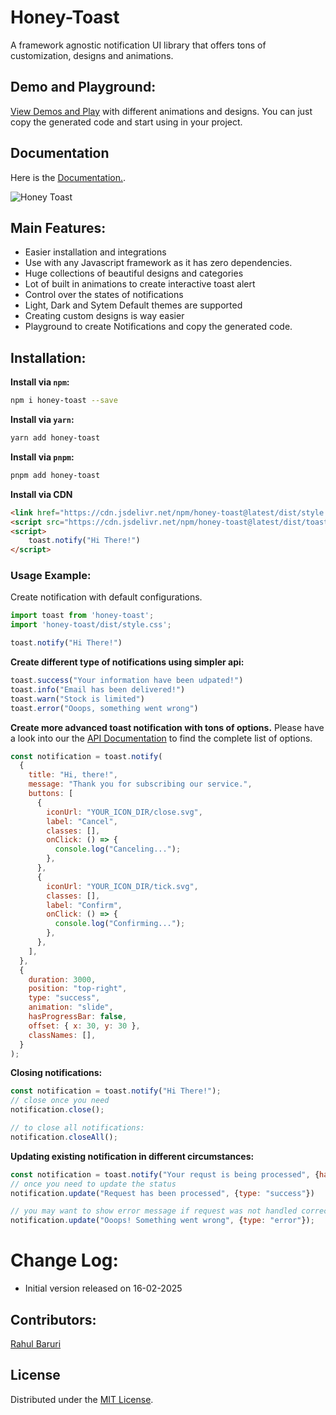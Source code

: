 # Honey-Toast
A framework agnostic notification UI library that offers tons of customization, designs and animations.

## Demo and Playground:
[View Demos and Play](https://rbrahul.github.io/honey-toast) with different animations and designs. You can just copy the generated code and start using in your project.

## Documentation
Here is the [Documentation.](https://rbrahul.github.io/honey-toast-doc).

![Honey Toast](https://raw.githubusercontent.com/rbrahul/honey-toast/master/screenshot.gif "Honey Toast - Notification UI Library")

## Main Features:

- Easier installation and integrations
- Use with any Javascript framework as it has zero dependencies.
- Huge collections of beautiful designs and categories
- Lot of built in animations to create interactive toast alert
- Control over the states of notifications
- Light, Dark and Sytem Default themes are supported
- Creating custom designs is way easier
- Playground to create Notifications and copy the generated code.

## Installation:

**Install via `npm`:**
```sh
npm i honey-toast --save
```

**Install via `yarn`:**
```sh
yarn add honey-toast
```

**Install via `pnpm`:**
```sh
pnpm add honey-toast
```

**Install via CDN**
```html
<link href="https://cdn.jsdelivr.net/npm/honey-toast@latest/dist/style.css" rel="stylesheet" />
<script src="https://cdn.jsdelivr.net/npm/honey-toast@latest/dist/toast.umd.min.js"></script>
<script>
    toast.notify("Hi There!")
</script>
```

### Usage Example:
Create notification with default configurations.

```js
import toast from 'honey-toast';
import 'honey-toast/dist/style.css';

toast.notify("Hi There!")
```

**Create different type of notifications using simpler api:**

```js
toast.success("Your information have been udpated!")
toast.info("Email has been delivered!")
toast.warn("Stock is limited")
toast.error("Ooops, something went wrong")
```

**Create more advanced toast notification with tons of options.**
Please have a look into our the [API Documentation](https://rbrahul.github.io/honey-toast-doc/api-references.html) to find the complete list of options.

```js
const notification = toast.notify(
  {
    title: "Hi, there!",
    message: "Thank you for subscribing our service.",
    buttons: [
      {
        iconUrl: "YOUR_ICON_DIR/close.svg",
        label: "Cancel",
        classes: [],
        onClick: () => {
          console.log("Canceling...");
        },
      },
      {
        iconUrl: "YOUR_ICON_DIR/tick.svg",
        classes: [],
        label: "Confirm",
        onClick: () => {
          console.log("Confirming...");
        },
      },
    ],
  },
  {
    duration: 3000,
    position: "top-right",
    type: "success",
    animation: "slide",
    hasProgressBar: false,
    offset: { x: 30, y: 30 },
    classNames: [],
  }
);

```

**Closing notifications:**

```js
const notification = toast.notify("Hi There!");
// close once you need
notification.close();

// to close all notifications:
notification.closeAll();
```


**Updating existing notification in different circumstances:**

```js
const notification = toast.notify("Your requst is being processed", {hasProgressBar: true});
// once you need to update the status
notification.update("Request has been processed", {type: "success"})

// you may want to show error message if request was not handled correctly
notification.update("Ooops! Something went wrong", {type: "error"});
```

# Change Log:
* Initial version released on 16-02-2025

## Contributors:
[Rahul Baruri](https://github.com/rbrahul)

## License
Distributed under the [MIT License](https://github.com/rbrahul/honey-toast/blob/main/LICENSE).
